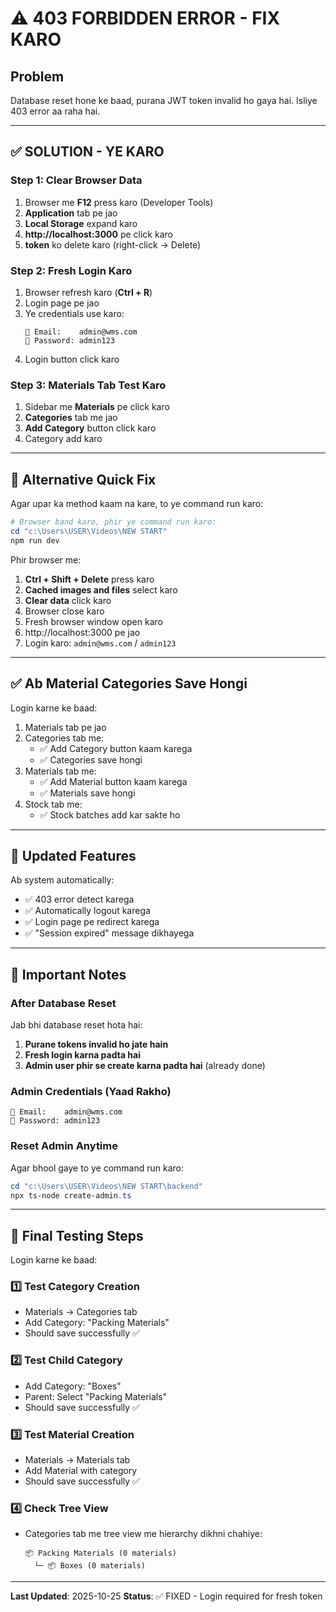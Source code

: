 # ⚠️ 403 FORBIDDEN ERROR - FIX KARO

## Problem
Database reset hone ke baad, purana JWT token invalid ho gaya hai. Isliye 403 error aa raha hai.

---

## ✅ SOLUTION - YE KARO

### Step 1: Clear Browser Data
1. Browser me **F12** press karo (Developer Tools)
2. **Application** tab pe jao
3. **Local Storage** expand karo
4. **http://localhost:3000** pe click karo
5. **token** ko delete karo (right-click → Delete)

### Step 2: Fresh Login Karo
1. Browser refresh karo (**Ctrl + R**)
2. Login page pe jao
3. Ye credentials use karo:
   ```
   📧 Email:    admin@wms.com
   🔑 Password: admin123
   ```
4. Login button click karo

### Step 3: Materials Tab Test Karo
1. Sidebar me **Materials** pe click karo
2. **Categories** tab me jao
3. **Add Category** button click karo
4. Category add karo

---

## 🔧 Alternative Quick Fix

Agar upar ka method kaam na kare, to ye command run karo:

```powershell
# Browser band karo, phir ye command run karo:
cd "c:\Users\USER\Videos\NEW START"
npm run dev
```

Phir browser me:
1. **Ctrl + Shift + Delete** press karo
2. **Cached images and files** select karo
3. **Clear data** click karo
4. Browser close karo
5. Fresh browser window open karo
6. http://localhost:3000 pe jao
7. Login karo: `admin@wms.com` / `admin123`

---

## ✅ Ab Material Categories Save Hongi

Login karne ke baad:
1. Materials tab pe jao
2. Categories tab me:
   - ✅ Add Category button kaam karega
   - ✅ Categories save hongi
3. Materials tab me:
   - ✅ Add Material button kaam karega
   - ✅ Materials save hongi
4. Stock tab me:
   - ✅ Stock batches add kar sakte ho

---

## 🔐 Updated Features

Ab system automatically:
- ✅ 403 error detect karega
- ✅ Automatically logout karega
- ✅ Login page pe redirect karega
- ✅ "Session expired" message dikhayega

---

## 📝 Important Notes

### After Database Reset
Jab bhi database reset hota hai:
1. **Purane tokens invalid ho jate hain**
2. **Fresh login karna padta hai**
3. **Admin user phir se create karna padta hai** (already done)

### Admin Credentials (Yaad Rakho)
```
📧 Email:    admin@wms.com
🔑 Password: admin123
```

### Reset Admin Anytime
Agar bhool gaye to ye command run karo:
```powershell
cd "c:\Users\USER\Videos\NEW START\backend"
npx ts-node create-admin.ts
```

---

## 🚀 Final Testing Steps

Login karne ke baad:

### 1️⃣ Test Category Creation
- Materials → Categories tab
- Add Category: "Packing Materials"
- Should save successfully ✅

### 2️⃣ Test Child Category
- Add Category: "Boxes"
- Parent: Select "Packing Materials"
- Should save successfully ✅

### 3️⃣ Test Material Creation
- Materials → Materials tab
- Add Material with category
- Should save successfully ✅

### 4️⃣ Check Tree View
- Categories tab me tree view me hierarchy dikhni chahiye:
  ```
  📦 Packing Materials (0 materials)
    └─ 📦 Boxes (0 materials)
  ```

---

**Last Updated**: 2025-10-25
**Status**: ✅ FIXED - Login required for fresh token
